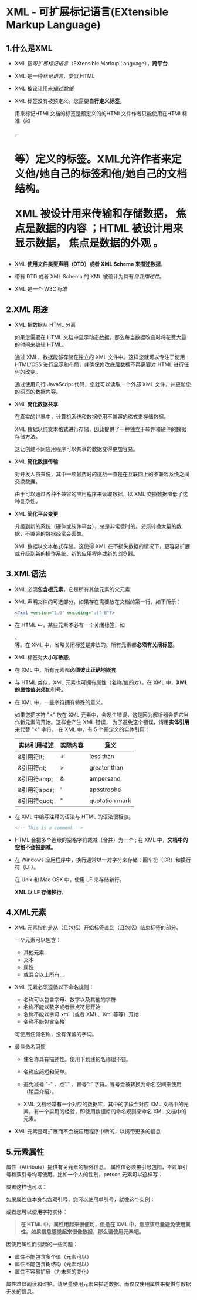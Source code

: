 # XML - 可扩展标记语言(EXtensible Markup Language)

## 1.什么是XML

- XML 指*可扩展标记语言*（EXtensible Markup Language），**跨平台**

- XML 是一种*标记语言*，类似 HTML

- XML 被设计用来*描述数据*

- XML 标签没有被预定义。您需要**自行定义标签**。

  用来标记HTML文档的标签是预定义的的HTML文件作者只能使用在HTML标准（如<P>，<H1>等）定义的标签。**XML允许作者来定义他/她自己的标签和他/她自己的文档结构**。

  XML 被设计用来传输和存储数据， 焦点是数据的内容 ；HTML 被设计用来显示数据， 焦点是数据的外观 。

- XML **使用文件类型声明（DTD）或者 XML Schema 来描述数据**。

- 带有 DTD 或者 XML Schema 的 XML 被设计为具有*自我描述性*。

- XML 是一个 W3C 标准

## 2.XML 用途

- XML 把数据从 HTML 分离

  如果您需要在 HTML 文档中显示动态数据，那么每当数据改变时将花费大量的时间来编辑 HTML。

  通过 XML，数据能够存储在独立的 XML 文件中。这样您就可以专注于使用 HTML/CSS 进行显示和布局，并确保修改底层数据不再需要对 HTML 进行任何的改变。

  通过使用几行 JavaScript 代码，您就可以读取一个外部 XML 文件，并更新您的网页的数据内容。

- XML **简化数据共享**

  在真实的世界中，计算机系统和数据使用不兼容的格式来存储数据。

  XML 数据以纯文本格式进行存储，因此提供了一种独立于软件和硬件的数据存储方法。

  这让创建不同应用程序可以共享的数据变得更加容易。

- XML **简化数据传输**

  对开发人员来说，其中一项最费时的挑战一直是在互联网上的不兼容系统之间交换数据。

  由于可以通过各种不兼容的应用程序来读取数据，以 XML 交换数据降低了这种复杂性。

- XML **简化平台变更**

  升级到新的系统（硬件或软件平台），总是非常费时的。必须转换大量的数据，不兼容的数据经常会丢失。

  XML 数据以文本格式存储。这使得 XML 在不损失数据的情况下，更容易扩展或升级到新的操作系统、新的应用程序或新的浏览器。

## 3.XML语法

-  XML 必须**包含根元素**，它是所有其他元素的父元素 

- XML 声明文件的可选部分，如果存在需要放在文档的第一行，如下所示：

  ```xml
  <?xml version="1.0" encoding="utf-8"?>
  ```

- 在 HTML 中，某些元素不必有一个关闭标签，如<p>、<br>等。在 XML 中，省略关闭标签是非法的。所有元素都**必须有关闭标签**。

-  XML 标签对**大小写敏感**。 

-  在 XML 中，所有元素都**必须彼此正确地嵌套** 

- 与 HTML 类似，XML 元素也可拥有属性（名称/值的对）。在 XML 中，**XML 的属性值必须加引号。**

- 在 XML 中，一些字符拥有特殊的意义。

  如果您把字符 "<" 放在 XML 元素中，会发生错误，这是因为解析器会把它当作新元素的开始。这样会产生 XML 错误， 为了避免这个错误，请用**实体引用**来代替 "<" 字符， 在 XML 中，有 5 个预定义的实体引用： 

  | 实体引用描述 | 实际内容 | 意义           |
  | ------------ | -------- | -------------- |
  | &引用符lt;   | <        | less than      |
  | &引用符gt;   | >        | greater than   |
  | &引用符amp;  | &        | ampersand      |
  | &引用符apos; | '        | apostrophe     |
  | &引用符quot; | "        | quotation mark |

- 在 XML 中编写注释的语法与 HTML 的语法很相似。

  ```xml
  <!-- This is a comment -->
  ```

-  HTML 会把多个连续的空格字符裁减（合并）为一个 ; 在 XML 中，**文档中的空格不会被删减。** 

- 在 Windows 应用程序中，换行通常以一对字符来存储：回车符（CR）和换行符（LF）。

  在 Unix 和 Mac OSX 中，使用 LF 来存储新行。

  **XML 以 LF 存储换行**。

## 4.XML元素

- XML 元素指的是从（且包括）开始标签直到（且包括）结束标签的部分。

  一个元素可以包含：

  - 其他元素
  - 文本
  - 属性
  - 或混合以上所有...

- XML 元素必须遵循以下命名规则：

  - 名称可以包含字母、数字以及其他的字符
  - 名称不能以数字或者标点符号开始
  - 名称不能以字母 xml（或者 XML、Xml 等等）开始
  - 名称不能包含空格

  可使用任何名称，没有保留的字词。

- 最佳命名习惯

  - 使名称具有描述性。使用下划线的名称很不错。

  - 名称应简短和简单。

  - 避免减号 "-" 、点"." 、冒号":" 字符。冒号会被转换为命名空间来使用（稍后介绍）。

  - XML 文档经常有一个对应的数据库，其中的字段会对应 XML 文档中的元素。有一个实用的经验，即使用数据库的命名规则来命名 XML 文档中的元素。

-  XML 元素是可扩展而不会被应用程序中断的，以携带更多的信息 

## 5.元素属性

 属性（Attribute）提供有关元素的额外信息。 属性值必须被引号包围，不过单引号和双引号均可使用。比如一个人的性别，person 元素可以这样写：

<person sex="female">

或者这样也可以：

<person sex='female'>

如果属性值本身包含双引号，您可以使用单引号，就像这个实例：

<gangster name='George "Shotgun" Ziegler'>

或者您可以使用字符实体：

<gangster name="George &quot;Shotgun&quot; Ziegler">

> **在 HTML 中，属性用起来很便利，但是在 XML 中，您应该尽量避免使用属性。如果信息感觉起来很像数据，那么请使用元素吧。** 

因使用属性而引起的一些问题：

- 属性不能包含多个值（元素可以）
- 属性不能包含树结构（元素可以）
- 属性不容易扩展（为未来的变化）

属性难以阅读和维护。请尽量使用元素来描述数据。而仅仅使用属性来提供与数据无关的信息。 